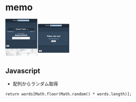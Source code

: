 # memo

<img src="https://github.com/endw0901/javascript/blob/main/typing-game/img.png" width="40%">

## Javascript

- 配列からランダム取得

```
return words[Math.floor(Math.random() * words.length)];
```
